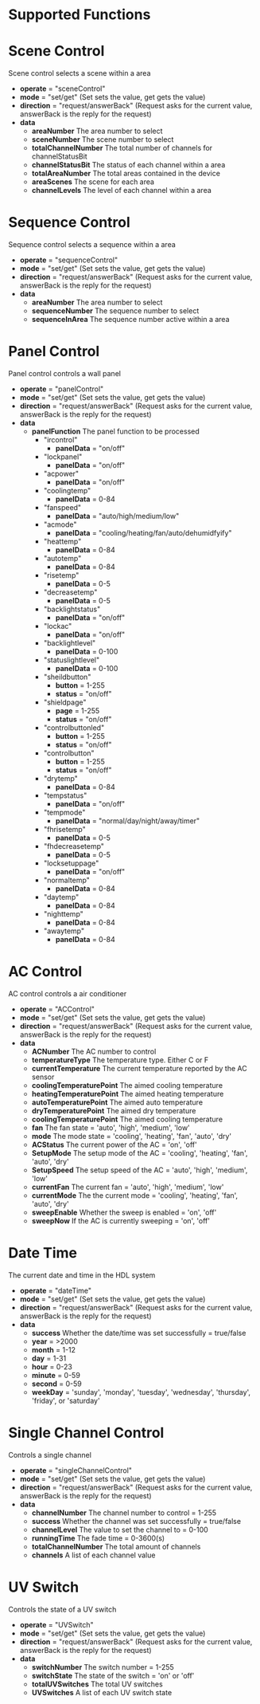 # Supported Functions
# Scene Control
Scene control selects a scene within a area
- **operate** = "sceneControl"
- **mode** = "set/get" (Set sets the value, get gets the value)
- **direction** = "request/answerBack" (Request asks for the current value, answerBack is the reply for the request)
- **data**
  - **areaNumber** The area number to select
  - **sceneNumber** The scene number to select
  - **totalChannelNumber** The total number of channels for channelStatusBit
  - **channelStatusBit** The status of each channel within a area
  - **totalAreaNumber** The total areas contained in the device
  - **areaScenes** The scene for each area
  - **channelLevels** The level of each channel within a area

# Sequence Control
Sequence control selects a sequence within a area
- **operate** = "sequenceControl"
- **mode** = "set/get" (Set sets the value, get gets the value)
- **direction** = "request/answerBack" (Request asks for the current value, answerBack is the reply for the request)
- **data**
  - **areaNumber** The area number to select
  - **sequenceNumber** The sequence number to select
  - **sequenceInArea** The sequence number active within a area

# Panel Control
  Panel control controls a wall panel
  - **operate** = "panelControl"
  - **mode** = "set/get" (Set sets the value, get gets the value)
  - **direction** = "request/answerBack" (Request asks for the current value, answerBack is the reply for the request)
  - **data**
    - **panelFunction** The panel function to be processed
      - "ircontrol"
        - **panelData** = "on/off"
      - "lockpanel"
        - **panelData** = "on/off"
      - "acpower"
        - **panelData** = "on/off"
      - "coolingtemp"
        - **panelData** = 0-84
      - "fanspeed"
        - **panelData** = "auto/high/medium/low"
      - "acmode"
        - **panelData** = "cooling/heating/fan/auto/dehumidfyify"
      - "heattemp"
        - **panelData** = 0-84
      - "autotemp"
        - **panelData** = 0-84
      - "risetemp"
        - **panelData** = 0-5
      - "decreasetemp"
        - **panelData** = 0-5
      - "backlightstatus"
        - **panelData** = "on/off"
      - "lockac"
        - **panelData** = "on/off"
      - "backlightlevel"
        - **panelData** = 0-100
      - "statuslightlevel"
        - **panelData** = 0-100
      - "sheildbutton"
        - **button** = 1-255
        - **status** = "on/off"
      - "shieldpage"
        - **page** = 1-255
        - **status** = "on/off"
      - "controlbuttonled"
        - **button** = 1-255
        - **status** = "on/off"
      - "controlbutton"
        - **button** = 1-255
        - **status** = "on/off"
      - "drytemp"
        - **panelData** = 0-84
      - "tempstatus"
        - **panelData** = "on/off"
      - "tempmode"
        - **panelData** = "normal/day/night/away/timer"
      - "fhrisetemp"
        - **panelData** = 0-5
      - "fhdecreasetemp"
        - **panelData** = 0-5
      - "locksetuppage"
        - **panelData** = "on/off"
      - "normaltemp"
        - **panelData** = 0-84
      - "daytemp"
        - **panelData** = 0-84
      - "nighttemp"
        - **panelData** = 0-84
      - "awaytemp"
        - **panelData** = 0-84

# AC Control
AC control controls a air conditioner
- **operate** = "ACControl"
- **mode** = "set/get" (Set sets the value, get gets the value)
- **direction** = "request/answerBack" (Request asks for the current value, answerBack is the reply for the request)
- **data**
  - **ACNumber** The AC number to control
  - **temperatureType** The temperature type. Either C or F
  - **currentTemperature** The current temperature reported by the AC sensor
  - **coolingTemperaturePoint** The aimed cooling temperature
  - **heatingTemperaturePoint** The aimed heating temperature
  - **autoTemperaturePoint** The aimed auto temperature
  - **dryTemperaturePoint** The aimed dry temperature
  - **coolingTemperaturePoint** The aimed cooling temperature
  - **fan** The fan state = 'auto', 'high', 'medium', 'low'
  - **mode** The mode state = 'cooling', 'heating', 'fan', 'auto', 'dry'
  - **ACStatus** The current power of the AC = 'on', 'off'
  - **SetupMode** The setup mode of the AC = 'cooling', 'heating', 'fan', 'auto', 'dry'
  - **SetupSpeed** The setup speed of the AC = 'auto', 'high', 'medium', 'low'
  - **currentFan** The current fan = 'auto', 'high', 'medium', 'low'
  - **currentMode** The the current mode = 'cooling', 'heating', 'fan', 'auto', 'dry'
  - **sweepEnable** Whether the sweep is enabled = 'on', 'off'
  - **sweepNow** If the AC is currently sweeping = 'on', 'off'

# Date Time
The current date and time in the HDL system
- **operate** = "dateTime"
- **mode** = "set/get" (Set sets the value, get gets the value)
- **direction** = "request/answerBack" (Request asks for the current value, answerBack is the reply for the request)
- **data**
  - **success** Whether the date/time was set successfully = true/false
  - **year** = >2000
  - **month** = 1-12
  - **day** = 1-31
  - **hour** = 0-23
  - **minute** = 0-59
  - **second** = 0-59
  - **weekDay** = 'sunday', 'monday', 'tuesday', 'wednesday', 'thursday', 'friday', or 'saturday'

# Single Channel Control
Controls a single channel
- **operate** = "singleChannelControl"
- **mode** = "set/get" (Set sets the value, get gets the value)
- **direction** = "request/answerBack" (Request asks for the current value, answerBack is the reply for the request)
- **data**
  - **channelNumber** The channel number to control = 1-255
  - **success** Whether the channel was set successfully = true/false
  - **channelLevel** The value to set the channel to = 0-100
  - **runningTime** The fade time = 0-3600(s)
  - **totalChannelNumber** The total amount of channels
  - **channels** A list of each channel value

# UV Switch
Controls the state of a UV switch
- **operate** = "UVSwitch"
- **mode** = "set/get" (Set sets the value, get gets the value)
- **direction** = "request/answerBack" (Request asks for the current value, answerBack is the reply for the request)
- **data**
  - **switchNumber** The switch number = 1-255
  - **switchState** The state of the switch = 'on' or 'off'
  - **totalUVSwitches** The total UV switches
  - **UVSwitches** A list of each UV switch state
